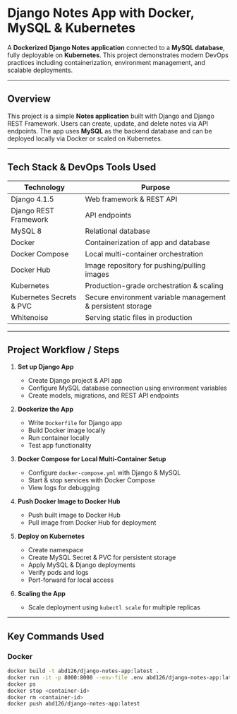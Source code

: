 # Django Notes App with Docker, MySQL & Kubernetes

A **Dockerized Django Notes application** connected to a **MySQL database**, fully deployable on **Kubernetes**. This project demonstrates modern DevOps practices including containerization, environment management, and scalable deployments.

---

## **Overview**

This project is a simple **Notes application** built with Django and Django REST Framework. Users can create, update, and delete notes via API endpoints. The app uses **MySQL** as the backend database and can be deployed locally via Docker or scaled on Kubernetes.

---

## **Tech Stack & DevOps Tools Used**

| Technology | Purpose |
|------------|---------|
| Django 4.1.5 | Web framework & REST API |
| Django REST Framework | API endpoints |
| MySQL 8 | Relational database |
| Docker | Containerization of app and database |
| Docker Compose | Local multi-container orchestration |
| Docker Hub | Image repository for pushing/pulling images |
| Kubernetes | Production-grade orchestration & scaling |
| Kubernetes Secrets & PVC | Secure environment variable management & persistent storage |
| Whitenoise | Serving static files in production |

---

## **Project Workflow / Steps**

1. **Set up Django App**
   - Create Django project & API app
   - Configure MySQL database connection using environment variables
   - Create models, migrations, and REST API endpoints

2. **Dockerize the App**
   - Write `Dockerfile` for Django app
   - Build Docker image locally
   - Run container locally
   - Test app functionality

3. **Docker Compose for Local Multi-Container Setup**
   - Configure `docker-compose.yml` with Django & MySQL
   - Start & stop services with Docker Compose
   - View logs for debugging

4. **Push Docker Image to Docker Hub**
   - Push built image to Docker Hub
   - Pull image from Docker Hub for deployment

5. **Deploy on Kubernetes**
   - Create namespace
   - Create MySQL Secret & PVC for persistent storage
   - Apply MySQL & Django deployments
   - Verify pods and logs
   - Port-forward for local access

6. **Scaling the App**
   - Scale deployment using `kubectl scale` for multiple replicas

---

## **Key Commands Used**

### Docker
```bash
docker build -t abd126/django-notes-app:latest .
docker run -it -p 8000:8000 --env-file .env abd126/django-notes-app:latest
docker ps
docker stop <container-id>
docker rm <container-id>
docker push abd126/django-notes-app:latest
